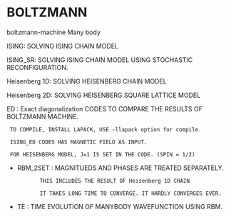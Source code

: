 # BOLTZMANN
boltzmann-machine Many body 

ISING: SOLVING ISING CHAIN MODEL

ISING_SR: SOLVING ISING CHAIN MODEL USING STOCHASTIC RECONFIGURATION.

Heisenberg 1D: SOLVING HEISENBERG CHAIN MODEL

Heisenberg 2D: SOLVING HEISENBERG SQUARE LATTICE MODEL

ED : Exact diagonalization CODES TO COMPARE THE RESULTS OF BOLTZMANN MACHINE.

     TO COMPILE, INSTALL LAPACK, USE -llapack option for compile.
          
     ISING_ED CODES HAS MAGNETIC FIELD AS INPUT.
          
     FOR HEISENBERG MODEL, J=1 IS SET IN THE CODE. (SPIN = 1/2)
          
* RBM_2SET : MAGNITUEDS AND PHASES ARE TREATED SEPARATELY. 
   
             THIS INCLUDES THE RESULT OF Heisenberg 1D CHAIN 
             
             IT TAKES LONG TIME TO CONVERGE. IT HARDLY CONVERGES EVER.
       
 
* TE : TIME EVOLUTION OF MANYBODY WAVEFUNCTION USING RBM.
